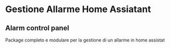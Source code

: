 # Gestione Allarme Home Assiatant 
## Alarm control panel 

Package completo e modulare per la gestione di un allarme in home assistat
